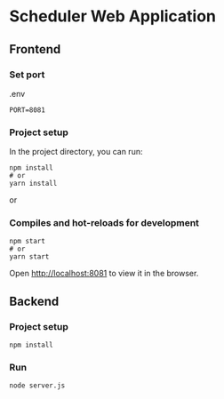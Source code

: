 # Scheduler Web Application

## Frontend
### Set port
.env
```
PORT=8081
```
### Project setup

In the project directory, you can run:

```
npm install
# or
yarn install
```

or

### Compiles and hot-reloads for development

```
npm start
# or
yarn start
```

Open [http://localhost:8081](http://localhost:8081) to view it in the browser.

## Backend

### Project setup
```
npm install
```

### Run
```
node server.js
```


